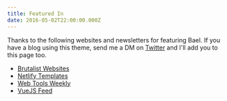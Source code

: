 ```yaml
---
title: Featured In
date: 2016-05-02T22:00:00.000Z
---
```


Thanks to the following websites and newsletters for featuring Bael. If you have a blog using this theme, send me a DM on [Twitter](https://twitter.com/jasperketone) and I'll add you to this page too.

* [Brutalist Websites](http://brutalistwebsites.com/bael-theme.jake101.com/)
* [Netlify Templates](https://templates.netlify.com/template/nuxt-bael-blog-template/)
* [Web Tools Weekly](https://mailchi.mp/webtoolsweekly/web-tools-262?e=e97afdd3cb)
* [VueJS Feed](https://madewithvuejs.com/bael-blog-template-for-netlify-cms)

